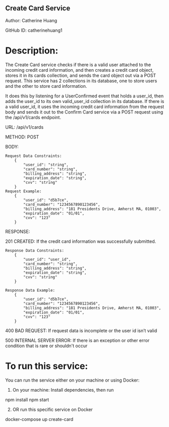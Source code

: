 ## Create Card Service

Author: Catherine Huang

GitHub ID: catherinehuang1

# Description:

The Create Card service checks if there is a valid user attached to the incoming credit card information, and then creates a credit card object, stores it in its cards collection, and sends the card object out via a POST request. This service has 2 collections in its database, one to store users and the other to store card information.

It does this by listening for a UserConfirmed event that holds a user_id, then adds the user_id to its own valid_user_id collection in its database. If there is a valid user_id, it uses the incoming credit card information from the request body and sends it out to the Confirm Card service via a POST request using the /api/v1/cards endpoint.


URL: /api/v1/cards

METHOD: POST

BODY:

    Request Data Constraints:
        {
            "user_id": "string",
            "card_number": "string",
            "billing_address": "string",
            "expiration_date": "string",
            "cvv": "string"
        }
    Request Example:
        {
            "user_id": "d5b7ce",
            "card_number": "1234567890123456",
            "billing_address": "181 Presidents Drive, Amherst MA, 01003",
            "expiration_date": "01/01",
            "cvv": "123"
        }



RESPONSE: 

201 CREATED: If the credit card information was successfully submitted. 

    Response Data Constraints: 
        {
            "user_id": "user_id",
            "card_number": "string",
            "billing_address": "string",
            "expiration_date": "string",
            "cvv": "string"
        }

    Response Data Example:
        {
            "user_id": "d5b7ce",
            "card_number": "1234567890123456",
            "billing_address": "181 Presidents Drive, Amherst MA, 01003",
            "expiration_date": "01/01",
            "cvv": "123"
        }

400 BAD REQUEST: If request data is incomplete or the user id isn’t valid

500 INTERNAL SERVER ERROR: If there is an exception or other error condition that is rare or shouldn't occur


# To run this service:

You can run the service either on your machine or using Docker:

1. On your machine: Install dependencies, then run

npm install
npm start

2. OR run this specific service on Docker

docker-compose up create-card
